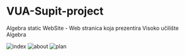# VUA-Supit-project
Algebra static WebSite - 
Web stranica koja prezentira Visoko učilište Algebra

![index](https://user-images.githubusercontent.com/61901937/152865926-54e8cff1-af73-4670-aaac-71c7b47b5f21.JPG)
![about](https://user-images.githubusercontent.com/61901937/152865930-862b7581-8bbb-4d40-8e6c-20cb247bc96c.JPG)
![plan](https://user-images.githubusercontent.com/61901937/152865932-53bdace6-bb14-4ab4-a217-ff4eb1fd5fd8.JPG)
